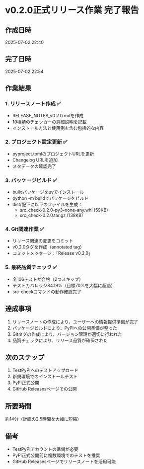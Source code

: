# v0.2.0正式リリース作業 完了報告

## 作成日時
2025-07-02 22:40

## 完了日時
2025-07-02 22:54

## 作業結果

### 1. リリースノート作成 ✅
- RELEASE_NOTES_v0.2.0.mdを作成
- 10種類のチェッカーの詳細説明を記載
- インストール方法と使用例を含む包括的な内容

### 2. プロジェクト設定更新 ✅
- pyproject.tomlのプロジェクトURLを更新
- Changelog URLを追加
- メタデータの確認完了

### 3. パッケージビルド ✅
- buildパッケージをuvでインストール
- python -m buildでパッケージをビルド
- dist/配下に以下のファイルを生成：
  - src_check-0.2.0-py3-none-any.whl (59KB)
  - src_check-0.2.0.tar.gz (138KB)

### 4. Git関連作業 ✅
- リリース関連の変更をコミット
- v0.2.0タグを作成（annotated tag）
- コミットメッセージ：「Release v0.2.0」

### 5. 最終品質チェック ✅
- 全106テストが合格（2つスキップ）
- テストカバレッジ84.19%（目標70%を大幅に超過）
- src-checkコマンドの動作確認完了

## 達成事項
1. リリースノートの作成により、ユーザーへの情報提供準備が完了
2. パッケージビルドにより、PyPIへの公開準備が整った
3. Gitタグの作成により、バージョン管理が適切に行われた
4. 品質チェックにより、リリース品質が確保された

## 次のステップ
1. TestPyPIへのテストアップロード
2. 新規環境でのインストールテスト
3. PyPI正式公開
4. GitHub Releasesページでの公開

## 所要時間
約14分（計画の2.5時間を大幅に短縮）

## 備考
- TestPyPIアカウントの準備が必要
- PyPI正式公開前に複数環境でのテストを推奨
- GitHub Releasesページでリリースノートを活用可能